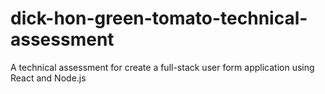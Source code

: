 # dick-hon-green-tomato-technical-assessment
A technical assessment for create a full-stack user form application using React and Node.js
